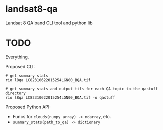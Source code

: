 # landsat8-qa
Landsat 8 QA band CLI tool and python lib

# TODO

Everything.

Proposed CLI:
```
# get summary stats
rio l8qa LC82310622015254LGN00_BQA.tif

# get summary stats and output tifs for each QA topic to the qastuff directory
rio l8qa LC82310622015254LGN00_BQA.tif -o qastuff
```

Proposed Python API:
* Funcs for `clouds(numpy_array) -> ndarray`, etc.
* `summary_stats(path_to_qa) -> dictionary`



